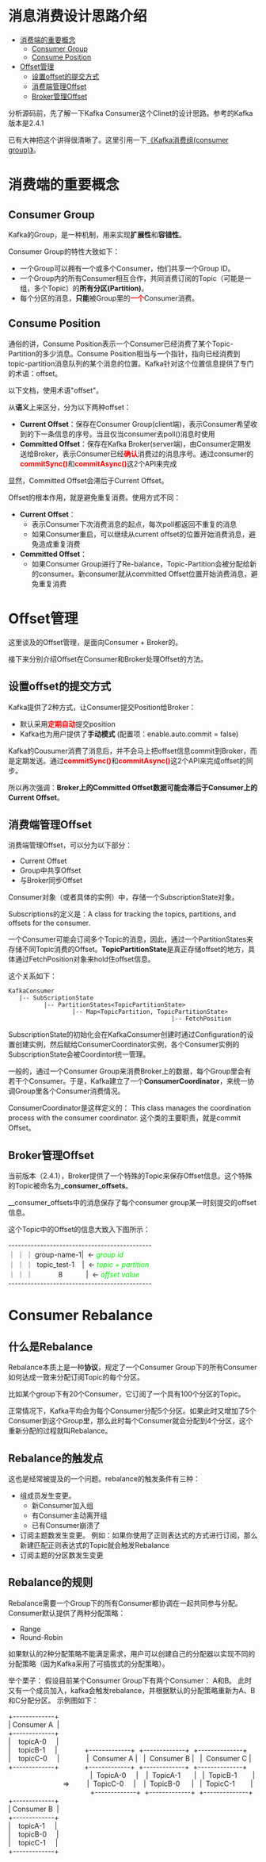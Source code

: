 消息消费设计思路介绍
======================================================

- [消费端的重要概念](#消费端的重要概念)
  - [Consumer Group](#Consumer_Group)
  - [Consume Position](#Consume_Position)
- [Offset管理](#Offset管理)
  - [设置offset的提交方式](#设置offset的提交方式)
  - [消费端管理Offset](#消费端管理Offset)
  - [Broker管理Offset](#Broker管理Offset)


分析源码前，先了解一下Kafka Consumer这个Clinet的设计思路。参考的Kafka版本是2.4.1

已有大神把这个讲得很清晰了。这里引用一下[《Kafka消费组(consumer group)》](https://www.cnblogs.com/huxi2b/p/6223228.html)。

# 消费端的重要概念

## Consumer Group

Kafka的Group，是一种机制，用来实现<b>扩展性</b>和<b>容错性</b>。

Consumer Group的特性大致如下：
  * 一个Group可以拥有一个或多个Consumer，他们共享一个Group ID。
  * 一个Group内的所有Consumer相互合作，共同消费订阅的Topic（可能是一组，多个Topic）的<b>所有分区(Partition)</b>。
  * 每个分区的消息，<b>只能</b>被Group里的<font color=red><b>一个</b></font>Consumer消费。

## Consume Position

通俗的讲，Consume Position表示一个Consumer已经消费了某个Topic-Partition的多少消息。Consume Position相当与一个指针，指向已经消费到topic-partition消息队列的某个消息的位置。Kafka针对这个位置信息提供了专门的术语：offset。

以下文档，使用术语"offset"。

从<b>语义</b>上来区分，分为以下两种offset：
  * <b>Current Offset</b>：保存在Consumer Group(client端)，表示Consumer希望收到的下一条信息的序号。当且仅当consumer去poll()消息时使用
  * <b>Committed Offset</b>：保存在Kafka Broker(server端)，由Consumer定期发送给Broker，表示Consumer已经<font color=red><b>确认</b></font>消费过的消息序号。通过consumer的<font color=red><b>commitSync()</b></font>和<font color=red><b>commitAsync()</b></font>这2个API来完成

显然，Committed Offset会滞后于Current Offset。

Offset的根本作用，就是避免重复消费。使用方式不同：
  * <b>Current Offset</b>：
    * 表示Consumer下次消费消息的起点，每次poll都返回不重复的消息
    * 如果Consumer重启，可以继续从current offset的位置开始消费消息，避免造成重复消费
  * <b>Committed Offset</b>：
    * 如果Consumer Group进行了Re-balance，Topic-Partition会被分配给新的consumer。新consumer就从committed Offset位置开始消费消息，避免重复消费


# Offset管理

这里谈及的Offset管理，是面向Consumer + Broker的。

接下来分别介绍Offset在Consumer和Broker处理Offset的方法。

## 设置offset的提交方式

Kafka提供了2种方式，让Consumer提交Position给Broker：
  * 默认采用<font color=red><b>定期自动</b></font>提交position
  * Kafka也为用户提供了<b>手动模式</b> (配置项：enable.auto.commit = false)

Kafka的Cousumer消费了消息后，并不会马上把offset信息commit到Broker，而是定期发送。通过<font color=red><b>commitSync()</b></font>和<font color=red><b>commitAsync()</b></font>这2个API来完成offset的同步。

所以再次强调：<b>Broker上的Committed Offset数据可能会滞后于Consumer上的Current Offset</b>。

## 消费端管理Offset

消费端管理Offset，可以分为以下部分：
  * Current Offset
  * Group中共享Offset
  * 与Broker同步Offset

Consumer对象（或者具体的实例）中，存储一个SubscriptionState对象。

Subscriptions的定义是：A class for tracking the topics, partitions, and offsets for the consumer.

一个Consumer可能会订阅多个Topic的消息，因此，通过一个PartitionStates<TopicPartitionState>来存储不同Topic消费的Offset。<b>TopicPartitionState</b>是真正存储offset的地方，具体通过FetchPosition对象来hold住offset信息。

这个关系如下：

```
KafkaConsumer
   |-- SubScriptionState
          |-- PartitionStates<TopicPartitionState>
                  |-- Map<TopicPartition, TopicPartitionState>
                                              |-- FetchPosition
```

SubscriptionState的初始化会在KafkaConsumer创建时通过Configuration的设置创建实例，然后赋给ConsumerCoordinator实例，各个Consumer实例的SubscriptionState会被Coordintor统一管理。

一般的，通过一个Consumer Group来消费Broker上的数据，每个Group里会有若干个Consumer。于是，Kafka建立了一个<b>ConsumerCoordinator</b>，来统一协调Group里各个Consumer消费情况。

ConsumerCoordinator是这样定义的： This class manages the coordination process with the consumer coordinator. 这个类的主要职责，就是commit Offset。


## Broker管理Offset

当前版本（2.4.1），Broker提供了一个特殊的Topic来保存Offset信息。这个特殊的Topic被命名为<b>_consumer_offsets</b>。

__consumer_offsets中的消息保存了每个consumer group某一时刻提交的offset信息。

这个Topic中的Offset的信息大致入下图所示：

--------------------------------------------- </br>
｜  ｜  ｜ group-name-1|&nbsp; <- <font color=gree>*group id*</font></br>
｜  ｜  ｜&nbsp;&nbsp;topic_test-1&nbsp;&nbsp;&nbsp;&nbsp;|&nbsp; <- <font color=gree>*topic + partition*</font></br>
｜  ｜  ｜&nbsp;&nbsp;&nbsp;&nbsp;&nbsp;&nbsp;&nbsp;&nbsp;&nbsp;&nbsp;&nbsp;&nbsp;&nbsp;8  &nbsp;&nbsp;&nbsp;&nbsp;&nbsp;&nbsp;&nbsp;&nbsp;&nbsp;&nbsp;&nbsp;|&nbsp; <- <font color=gree>*offset value*</font></br>
---------------------------------------------</br>


# Consumer Rebalance

## 什么是Rebalance

Rebalance本质上是一种<b>协议</b>，规定了一个Consumer Group下的所有Consumer如何达成一致来分配订阅Topic的每个分区。

比如某个group下有20个Consumer，它订阅了一个具有100个分区的Topic。

正常情况下，Kafka平均会为每个Consumer分配5个分区。如果此时又增加了5个Consumer到这个Group里，那么此时每个Consumer就会分配到4个分区，这个重新分配的过程就叫Rebalance。

## Rebalance的触发点

这也是经常被提及的一个问题。rebalance的触发条件有三种：

* 组成员发生变更。
  * 新Consumer加入组
  * 有Consumer主动离开组
  * 已有Consumer崩溃了
* 订阅主题数发生变更。 例如：如果你使用了正则表达式的方式进行订阅，那么新建匹配正则表达式的Topic就会触发Rebalance
* 订阅主题的分区数发生变更

## Rebalance的规则

Rebalance需要一个Group下的所有Consumer都协调在一起共同参与分配。Consumer默认提供了两种分配策略：
  * Range
  * Round-Robin

如果默认的2种分配策略不能满足需求，用户可以创建自己的分配器以实现不同的分配策略（因为Kafka采用了可插拔式的分配策略）。

举个栗子：
假设目前某个Consumer Group下有两个Consumer： A和B。 此时又有一个成员加入，kafka会触发rebalance，并根据默认的分配策略重新为A、B和C分配分区。 示例图如下：

+-------------+ </br>
| Consumer A&nbsp; | </br>
+-------------+ </br>
|&nbsp;&nbsp;&nbsp;&nbsp;topicA-0&nbsp;&nbsp;&nbsp;&nbsp;&nbsp;| </br>
|&nbsp;&nbsp;&nbsp;&nbsp;topicB-1&nbsp;&nbsp;&nbsp;&nbsp;&nbsp;| &nbsp;&nbsp;&nbsp;&nbsp;&nbsp;&nbsp;&nbsp;&nbsp;&nbsp;&nbsp;&nbsp;&nbsp;&nbsp;+-------------+&nbsp;&nbsp;+-------------+&nbsp;&nbsp;+--------------+&nbsp;&nbsp;</br>
|&nbsp;&nbsp;&nbsp;&nbsp;topicC-0&nbsp;&nbsp;&nbsp;&nbsp;&nbsp;| &nbsp;&nbsp;&nbsp;&nbsp;&nbsp;&nbsp; &nbsp;&nbsp; &nbsp;&nbsp;&nbsp;|&nbsp;&nbsp;Consumer A&nbsp;|&nbsp;&nbsp;&nbsp;|&nbsp;&nbsp;Consumer B&nbsp;|&nbsp;&nbsp;&nbsp;|&nbsp;&nbsp;Consumer C&nbsp;|
</br>
+-------------+ &nbsp;&nbsp;&nbsp;&nbsp;&nbsp;&nbsp;&nbsp;&nbsp;&nbsp;&nbsp;&nbsp;&nbsp;+-------------+&nbsp;&nbsp;+-------------+&nbsp;&nbsp;+--------------+&nbsp;&nbsp;</br>
&nbsp;&nbsp;&nbsp;&nbsp;&nbsp;&nbsp;&nbsp;&nbsp;&nbsp;&nbsp;&nbsp;&nbsp;&nbsp;&nbsp;&nbsp;&nbsp;&nbsp;&nbsp;&nbsp;&nbsp;&nbsp;&nbsp;&nbsp;&nbsp;&nbsp;&nbsp;&nbsp;&nbsp;&nbsp;&nbsp;&nbsp;&nbsp;&nbsp;&nbsp;&nbsp;&nbsp;&nbsp;&nbsp;&nbsp;&nbsp;&nbsp;&nbsp;|&nbsp;&nbsp;TopicA-0&nbsp;&nbsp;&nbsp;&nbsp;&nbsp;|&nbsp;&nbsp;&nbsp;&nbsp;|&nbsp;&nbsp;TopicA-1&nbsp;&nbsp;&nbsp;&nbsp;&nbsp;&nbsp;&nbsp;|&nbsp;&nbsp;&nbsp;|&nbsp;&nbsp;TopicB-1&nbsp;&nbsp;&nbsp;&nbsp;&nbsp;&nbsp;&nbsp;&nbsp;|<br>
&nbsp;&nbsp;&nbsp;&nbsp;&nbsp;&nbsp;&nbsp;&nbsp;&nbsp;&nbsp;&nbsp;&nbsp;&nbsp;&nbsp;&nbsp;&nbsp;&nbsp;&nbsp;&nbsp;&nbsp;&nbsp;&nbsp;&nbsp;&nbsp;&nbsp;&nbsp;&nbsp;&nbsp;=> &nbsp;&nbsp;&nbsp;&nbsp;&nbsp;&nbsp;&nbsp;&nbsp;|&nbsp;&nbsp;TopicC-0&nbsp;&nbsp;&nbsp;&nbsp;&nbsp;|&nbsp;&nbsp;&nbsp;&nbsp;|&nbsp;&nbsp;TopicB-0&nbsp;&nbsp;&nbsp;&nbsp;&nbsp;&nbsp;|&nbsp;&nbsp;&nbsp;|&nbsp;&nbsp;TopicC-1&nbsp;&nbsp;&nbsp;&nbsp;&nbsp;&nbsp;&nbsp;&nbsp;|
<br>
&nbsp;&nbsp;&nbsp;&nbsp;&nbsp;&nbsp;&nbsp;&nbsp;&nbsp;&nbsp;&nbsp;&nbsp;&nbsp;&nbsp;&nbsp;&nbsp;&nbsp;&nbsp;&nbsp;&nbsp;&nbsp;&nbsp;&nbsp;&nbsp;&nbsp;&nbsp;&nbsp;&nbsp;&nbsp;&nbsp;&nbsp;&nbsp;&nbsp;&nbsp;&nbsp;&nbsp;&nbsp;&nbsp;&nbsp;&nbsp;&nbsp;&nbsp;+-------------+&nbsp;&nbsp;+-------------+&nbsp;&nbsp;+--------------+&nbsp;&nbsp;<br>
+-------------+ </br>
| Consumer B&nbsp; | </br>
+-------------+ </br>
|&nbsp;&nbsp;&nbsp;&nbsp;topicA-1&nbsp;&nbsp;&nbsp;&nbsp;&nbsp;| </br>
|&nbsp;&nbsp;&nbsp;&nbsp;topicB-0&nbsp;&nbsp;&nbsp;&nbsp;&nbsp;| </br>
|&nbsp;&nbsp;&nbsp;&nbsp;topicC-1&nbsp;&nbsp;&nbsp;&nbsp;&nbsp;| </br>
+-------------+ </br>

